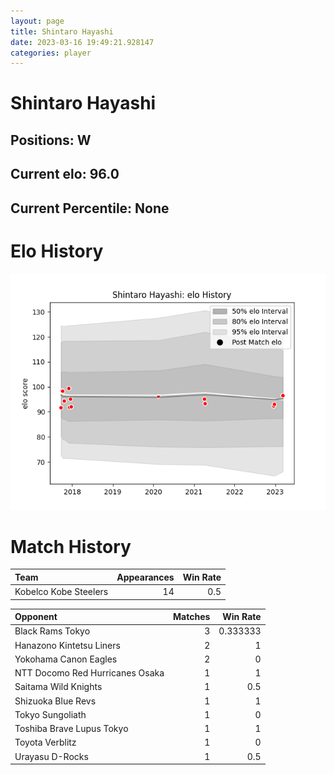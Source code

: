 ```yaml
---  
layout: page  
title: Shintaro Hayashi  
date: 2023-03-16 19:49:21.928147  
categories: player  
---
```

# Shintaro Hayashi

## Positions: W

## Current elo: 96.0

## Current Percentile: None

# Elo History


![elo history](history_ShintaroHayashi.png)
# Match History


| Team                  |   Appearances |   Win Rate |
|:----------------------|--------------:|-----------:|
| Kobelco Kobe Steelers |            14 |        0.5 |

| Opponent                        |   Matches |   Win Rate |
|:--------------------------------|----------:|-----------:|
| Black Rams Tokyo                |         3 |   0.333333 |
| Hanazono Kintetsu Liners        |         2 |   1        |
| Yokohama Canon Eagles           |         2 |   0        |
| NTT Docomo Red Hurricanes Osaka |         1 |   1        |
| Saitama Wild Knights            |         1 |   0.5      |
| Shizuoka Blue Revs              |         1 |   1        |
| Tokyo Sungoliath                |         1 |   0        |
| Toshiba Brave Lupus Tokyo       |         1 |   1        |
| Toyota Verblitz                 |         1 |   0        |
| Urayasu D-Rocks                 |         1 |   0.5      |